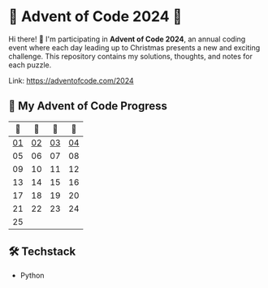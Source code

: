 # 🎄 Advent of Code 2024 🎄

Hi there! 👋 I'm participating in **Advent of Code 2024**, an annual coding event where each day leading up to Christmas presents a new and exciting challenge. This repository contains my solutions, thoughts, and notes for each puzzle.

Link: https://adventofcode.com/2024


## 📅 My Advent of Code Progress

| 🎅        | 🎄        | 🎁        | 🦌        |
| --------- | --------- | --------- | --------- |
| [01](01/) | [02](02/) | [03](03/) | [04](04/) |
| 05        | 06        | 07        | 08        |
| 09        | 10        | 11        | 12        |
| 13        | 14        | 15        | 16        |
| 17        | 18        | 19        | 20        |
| 21        | 22        | 23        | 24        |
| 25        |           |           |           |

## 🛠️ Techstack 
- Python
